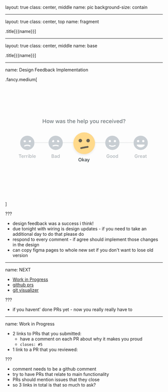 layout: true
class: center, middle
name: pic
background-size: contain

---

layout: true
class: center, top
name: fragment

.title[{{name}}]

---
layout: true
class: center, middle
name: base

.title[{{name}}]




---
name: Design Feedback Implementation

.fancy.medium[![](img/howwashelp.gif)]


???
* design feedback was a success i think!
* due tonight with wiring is design updates - if you need to take an additional day to do that please do
* respond to every comment - if agree should implement those changes in the design
* can copy figma pages to whole new set if you don't want to lose old version

---
name: NEXT


* [Work in Progress](http://cs98.me/projects/milestones/workinprogress)
* [github prs](https://yangsu.github.io/pull-request-tutorial/)
* [git visualizer](https://onlywei.github.io/explain-git-with-d3/)

???
* if you havent' done PRs yet - now you really really have to


---
name: Work in Progress

* 2 links to PRs that you submitted:
  * have a comment on each PR about why it makes you proud
  * `closes: #5`
* 1 link to a PR that you reviewed:


???
* comment needs to be a github comment
* try to have PRs that relate to main functionality
* PRs should mention issues that they close
* so 3 links in total is that so much to ask?
